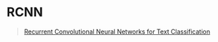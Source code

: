 # RCNN

> [Recurrent Convolutional Neural Networks for Text Classification](http://citeseerx.ist.psu.edu/viewdoc/download;jsessionid=F2929368FEDF4A9A7E495DC2A3137D19?doi=10.1.1.822.3091&rep=rep1&type=pdf)

